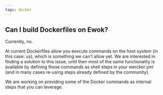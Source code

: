 ```yaml
---
tags: docker
---
```


## Can I build Dockerfiles on Ewok?

Currently, no.

At current Dockerfiles allow you execute commands on the host system (in this case: us), which is something we can't allow yet. We are interested in finding a solution to this issue, until then most of the same functionality is available by defining those commands as shell steps in your wercker.yml (and in many cases re-using steps already defined by the community).

We are working on providing some of the Docker commands as internal steps that you can leverage.